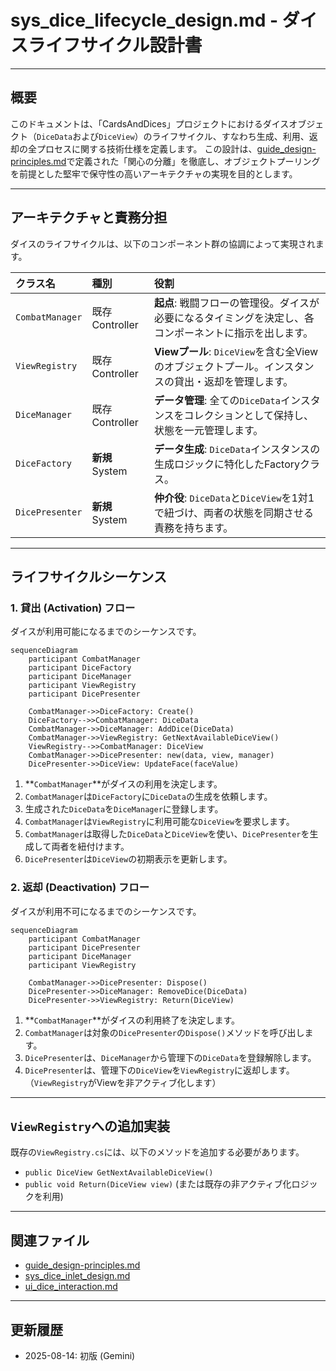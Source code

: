 # sys_dice_lifecycle_design.md - ダイスライフサイクル設計書

---

## 概要

このドキュメントは、「CardsAndDices」プロジェクトにおけるダイスオブジェクト（`DiceData`および`DiceView`）のライフサイクル、すなわち生成、利用、返却の全プロセスに関する技術仕様を定義します。
この設計は、[guide_design-principles.md](../guide/guide_design-principles.md)で定義された「関心の分離」を徹底し、オブジェクトプーリングを前提とした堅牢で保守性の高いアーキテクチャの実現を目的とします。

---

## アーキテクチャと責務分担

ダイスのライフサイクルは、以下のコンポーネント群の協調によって実現されます。

| クラス名 | 種別 | 役割 |
| :--- | :--- | :--- |
| `CombatManager` | 既存Controller | **起点**: 戦闘フローの管理役。ダイスが必要になるタイミングを決定し、各コンポーネントに指示を出します。 |
| `ViewRegistry` | 既存Controller | **Viewプール**: `DiceView`を含む全Viewのオブジェクトプール。インスタンスの貸出・返却を管理します。 |
| `DiceManager` | 既存Controller | **データ管理**: 全ての`DiceData`インスタンスをコレクションとして保持し、状態を一元管理します。 |
| `DiceFactory` | **新規**System | **データ生成**: `DiceData`インスタンスの生成ロジックに特化したFactoryクラス。 |
| `DicePresenter` | **新規**System | **仲介役**: `DiceData`と`DiceView`を1対1で紐づけ、両者の状態を同期させる責務を持ちます。 |

---

## ライフサイクルシーケンス

### 1. 貸出 (Activation) フロー

ダイスが利用可能になるまでのシーケンスです。

```mermaid
sequenceDiagram
    participant CombatManager
    participant DiceFactory
    participant DiceManager
    participant ViewRegistry
    participant DicePresenter

    CombatManager->>DiceFactory: Create()
    DiceFactory-->>CombatManager: DiceData
    CombatManager->>DiceManager: AddDice(DiceData)
    CombatManager->>ViewRegistry: GetNextAvailableDiceView()
    ViewRegistry-->>CombatManager: DiceView
    CombatManager->>DicePresenter: new(data, view, manager)
    DicePresenter->>DiceView: UpdateFace(faceValue)
```

1.  **`CombatManager`**がダイスの利用を決定します。
2.  `CombatManager`は`DiceFactory`に`DiceData`の生成を依頼します。
3.  生成された`DiceData`を`DiceManager`に登録します。
4.  `CombatManager`は`ViewRegistry`に利用可能な`DiceView`を要求します。
5.  `CombatManager`は取得した`DiceData`と`DiceView`を使い、`DicePresenter`を生成して両者を紐付けます。
6.  `DicePresenter`は`DiceView`の初期表示を更新します。

### 2. 返却 (Deactivation) フロー

ダイスが利用不可になるまでのシーケンスです。

```mermaid
sequenceDiagram
    participant CombatManager
    participant DicePresenter
    participant DiceManager
    participant ViewRegistry

    CombatManager->>DicePresenter: Dispose()
    DicePresenter->>DiceManager: RemoveDice(DiceData)
    DicePresenter->>ViewRegistry: Return(DiceView)
```

1.  **`CombatManager`**がダイスの利用終了を決定します。
2.  `CombatManager`は対象の`DicePresenter`の`Dispose()`メソッドを呼び出します。
3.  `DicePresenter`は、`DiceManager`から管理下の`DiceData`を登録解除します。
4.  `DicePresenter`は、管理下の`DiceView`を`ViewRegistry`に返却します。（`ViewRegistry`がViewを非アクティブ化します）

---

## `ViewRegistry`への追加実装

既存の`ViewRegistry.cs`には、以下のメソッドを追加する必要があります。

-   `public DiceView GetNextAvailableDiceView()`
-   `public void Return(DiceView view)` (または既存の非アクティブ化ロジックを利用)

---

## 関連ファイル

- [guide_design-principles.md](../guide/guide_design-principles.md)
- [sys_dice_inlet_design.md](./sys_dice_inlet_design.md)
- [ui_dice_interaction.md](../ui/ui_dice_interaction.md)

---

## 更新履歴

- 2025-08-14: 初版 (Gemini)
